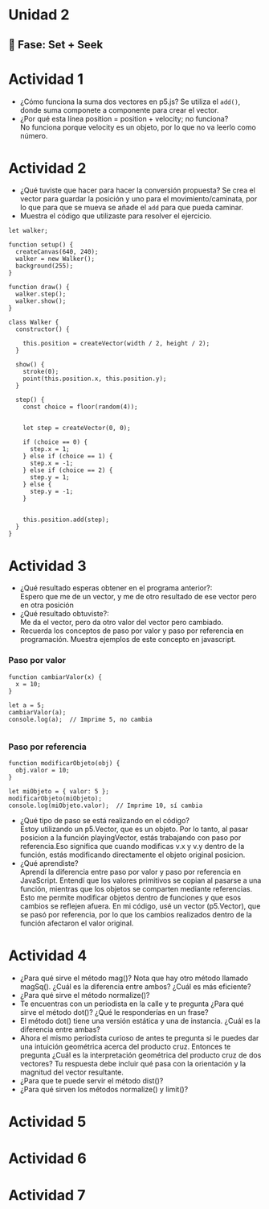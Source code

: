 # Unidad 2

## 🔎 Fase: Set + Seek

# Actividad 1
- ¿Cómo funciona la suma dos vectores en p5.js?
    Se utiliza el `add()`, donde suma componete a componente para crear el vector.
- ¿Por qué esta línea position = position + velocity; no funciona?  
    No funciona porque velocity es un objeto, por lo que no va leerlo como número.
# Actividad 2
- ¿Qué tuviste que hacer para hacer la conversión propuesta?
      Se crea el vector para guardar la posición y uno para el movimiento/caminata, por lo que para que se mueva se añade el `add` para que pueda caminar.
- Muestra el código que utilizaste para resolver el ejercicio.
```
let walker;

function setup() {
  createCanvas(640, 240);
  walker = new Walker();
  background(255);
}

function draw() {
  walker.step();
  walker.show();
}

class Walker {
  constructor() {
    
    this.position = createVector(width / 2, height / 2);
  }

  show() {
    stroke(0);
    point(this.position.x, this.position.y);
  }

  step() {
    const choice = floor(random(4));

  
    let step = createVector(0, 0);

    if (choice == 0) {
      step.x = 1;
    } else if (choice == 1) {
      step.x = -1;
    } else if (choice == 2) {
      step.y = 1;
    } else {
      step.y = -1;
    }

  
    this.position.add(step);
  }
}

```
# Actividad 3
- ¿Qué resultado esperas obtener en el programa anterior?:  
Espero que me de un vector, y me de otro resultado de ese vector pero en otra posición
- ¿Qué resultado obtuviste?:  
Me da el vector, pero da otro valor del vector pero cambiado.
- Recuerda los conceptos de paso por valor y paso por referencia en programación. Muestra ejemplos de este concepto en javascript.
### Paso por valor
```
function cambiarValor(x) {
  x = 10;
}

let a = 5;
cambiarValor(a);
console.log(a);  // Imprime 5, no cambia


```

### Paso por referencia 
```
function modificarObjeto(obj) {
  obj.valor = 10;
}

let miObjeto = { valor: 5 };
modificarObjeto(miObjeto);
console.log(miObjeto.valor);  // Imprime 10, sí cambia

```

- ¿Qué tipo de paso se está realizando en el código?  
Estoy utilizando un p5.Vector, que es un objeto. Por lo tanto, al pasar posicion a la función playingVector, estás trabajando con paso por referencia.Eso significa que cuando modificas v.x y v.y dentro de la función, estás modificando directamente el objeto original posicion.
- ¿Qué aprendiste?  
Aprendí la diferencia entre paso por valor y paso por referencia en JavaScript. Entendí que los valores primitivos se copian al pasarse a una función, mientras que los objetos se comparten mediante referencias. Esto me permite modificar objetos dentro de funciones y que esos cambios se reflejen afuera. En mi código, usé un vector (p5.Vector), que se pasó por referencia, por lo que los cambios realizados dentro de la función afectaron el valor original.
  
# Actividad 4
- ¿Para qué sirve el método mag()? Nota que hay otro método llamado magSq(). ¿Cuál es la diferencia entre ambos? ¿Cuál es más eficiente?
- ¿Para qué sirve el método normalize()?
- Te encuentras con un periodista en la calle y te pregunta ¿Para qué sirve el método dot()? ¿Qué le responderías en un frase?
- El método dot() tiene una versión estática y una de instancia. ¿Cuál es la diferencia entre ambas?
- Ahora el mismo periodista curioso de antes te pregunta si le puedes dar una intuición geométrica acerca del producto cruz. Entonces te pregunta ¿Cuál es la interpretación geométrica del producto cruz de dos vectores? Tu respuesta debe incluir qué pasa con la orientación y la magnitud del vector resultante.
- ¿Para que te puede servir el método dist()?
- ¿Para qué sirven los métodos normalize() y limit()?

  
# Actividad 5
# Actividad 6
# Actividad 7
